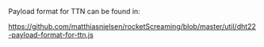 Payload format for TTN can be found in:

https://github.com/matthiasnielsen/rocketScreaming/blob/master/util/dht22-payload-format-for-ttn.js
